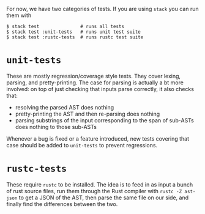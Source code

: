 For now, we have two categories of tests. If you are using `stack` you can run them with

```
$ stack test               # runs all tests
$ stack test :unit-tests   # runs unit test suite
$ stack test :rustc-tests  # runs rustc test suite
```

# `unit-tests` 

These are mostly regression/coverage style tests. They cover lexing, parsing, and pretty-printing.
The case for parsing is actually a bt more involved: on top of just checking that inputs parse
correctly, it also checks that:

  * resolving the parsed AST does nothing
  * pretty-printing the AST and then re-parsing does nothing
  * parsing substrings of the input corresponding to the span of sub-ASTs does nothing to those
    sub-ASTs

Whenever a bug is fixed or a feature introduced, new tests covering that case should be added to
`unit-tests` to prevent regressions.

# `rustc-tests`

These require `rustc` to be installed. The idea is to feed in as input a bunch of rust source files,
run them through the Rust compiler with `rustc -Z ast-json` to get a JSON of the AST, then parse the
same file on our side, and finally find the differences between the two.
